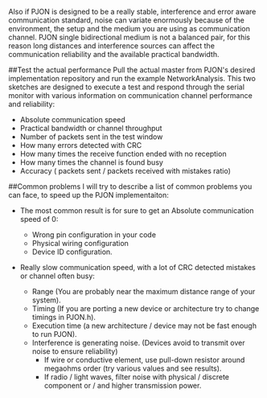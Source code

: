 Also if PJON is designed to be a really stable, interference and error aware communication standard, noise can variate enormously because of the environment, the setup and the medium you are using as communication channel. PJON single bidirectional medium is not a balanced pair, for this reason long distances and interference sources can affect the communication reliability and the available practical bandwidth.

##Test the actual performance
Pull the actual master from PJON's desired implementation repository and run the example NetworkAnalysis. This two sketches are designed to execute a test and respond through the serial monitor with various information on communication channel performance and reliability:
* Absolute communication speed
* Practical bandwidth or channel throughput
* Number of packets sent in the test window
* How many errors detected with CRC
* How many times the receive function ended with no reception
* How many times the channel is found busy
* Accuracy ( packets sent / packets received with mistakes ratio)

##Common problems
I will try to describe a list of common problems you can face, to speed up the PJON implementaiton:

* The most common result is for sure to get an Absolute communication speed of 0:
  * Wrong pin configuration in your code
  * Physical wiring configuration
  * Device ID configuration.

* Really slow communication speed, with a lot of CRC detected mistakes or channel often busy:
  * Range (You are probably near the maximum distance range of your system).
  * Timing (If you are porting a new device or architecture try to change timings in PJON.h).
  * Execution time (a new architecture / device may not be fast enough to run PJON).
  * Interference is generating noise. (Devices avoid to transmit over noise to ensure reliability)
    * If wire or conductive element, use pull-down resistor around megaohms order (try various values and see results).
    * If radio / light waves, filter noise with physical / discrete component or / and higher transmission power.
